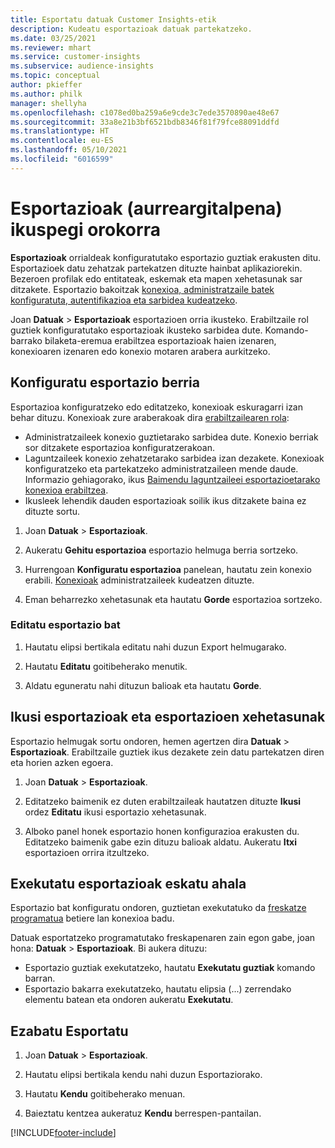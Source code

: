 ```yaml
---
title: Esportatu datuak Customer Insights-etik
description: Kudeatu esportazioak datuak partekatzeko.
ms.date: 03/25/2021
ms.reviewer: mhart
ms.service: customer-insights
ms.subservice: audience-insights
ms.topic: conceptual
author: pkieffer
ms.author: philk
manager: shellyha
ms.openlocfilehash: c1078ed0ba259a6e9cde3c7ede3570890ae48e67
ms.sourcegitcommit: 33a8e21b3bf6521bdb8346f81f79fce88091ddfd
ms.translationtype: HT
ms.contentlocale: eu-ES
ms.lasthandoff: 05/10/2021
ms.locfileid: "6016599"
---
```

# <a name="exports-preview-overview"></a>Esportazioak (aurreargitalpena) ikuspegi orokorra

**Esportazioak** orrialdeak konfiguratutako esportazio guztiak erakusten ditu. Esportazioek datu zehatzak partekatzen dituzte hainbat aplikaziorekin. Bezeroen profilak edo entitateak, eskemak eta mapen xehetasunak sar ditzakete. Esportazio bakoitzak [konexioa, administratzaile batek konfiguratuta, autentifikazioa eta sarbidea kudeatzeko](connections.md).

Joan **Datuak** > **Esportazioak** esportazioen orria ikusteko. Erabiltzaile rol guztiek konfiguratutako esportazioak ikusteko sarbidea dute. Komando-barrako bilaketa-eremua erabiltzea esportazioak haien izenaren, konexioaren izenaren edo konexio motaren arabera aurkitzeko.

## <a name="set-up-a-new-export"></a>Konfiguratu esportazio berria

Esportazioa konfiguratzeko edo editatzeko, konexioak eskuragarri izan behar dituzu. Konexioak zure araberakoak dira [erabiltzailearen rola](permissions.md):
- Administratzaileek konexio guztietarako sarbidea dute. Konexio berriak sor ditzakete esportazioa konfiguratzerakoan.
- Laguntzaileek konexio zehatzetarako sarbidea izan dezakete. Konexioak konfiguratzeko eta partekatzeko administratzaileen mende daude. Informazio gehiagorako, ikus [Baimendu laguntzaileei esportazioetarako konexioa erabiltzea](connections.md#allow-contributors-to-use-a-connection-for-exports).
- Ikusleek lehendik dauden esportazioak soilik ikus ditzakete baina ez dituzte sortu.

1. Joan **Datuak** > **Esportazioak**.

1. Aukeratu **Gehitu esportazioa** esportazio helmuga berria sortzeko.

1. Hurrengoan **Konfiguratu esportazioa** panelean, hautatu zein konexio erabili. [Konexioak](connections.md) administratzaileek kudeatzen dituzte. 

1. Eman beharrezko xehetasunak eta hautatu **Gorde** esportazioa sortzeko.

### <a name="edit-an-export"></a>Editatu esportazio bat

1. Hautatu elipsi bertikala editatu nahi duzun Export helmugarako.

1. Hautatu **Editatu** goitibeherako menutik.

1. Aldatu eguneratu nahi dituzun balioak eta hautatu **Gorde**.

## <a name="view-exports-and-export-details"></a>Ikusi esportazioak eta esportazioen xehetasunak

Esportazio helmugak sortu ondoren, hemen agertzen dira **Datuak** > **Esportazioak**. Erabiltzaile guztiek ikus dezakete zein datu partekatzen diren eta horien azken egoera.

1. Joan **Datuak** > **Esportazioak**.

1. Editatzeko baimenik ez duten erabiltzaileak hautatzen dituzte **Ikusi** ordez **Editatu** ikusi esportazio xehetasunak.

1. Alboko panel honek esportazio honen konfigurazioa erakusten du. Editatzeko baimenik gabe ezin dituzu balioak aldatu. Aukeratu **Itxi** esportazioen orrira itzultzeko.

## <a name="run-exports-on-demand"></a>Exekutatu esportazioak eskatu ahala

Esportazio bat konfiguratu ondoren, guztietan exekutatuko da [freskatze programatua](system.md#schedule-tab) betiere lan konexioa badu.

Datuak esportatzeko programatutako freskapenaren zain egon gabe, joan hona: **Datuak** > **Esportazioak**. Bi aukera dituzu:

- Esportazio guztiak exekutatzeko, hautatu **Exekutatu guztiak** komando barran. 
- Esportazio bakarra exekutatzeko, hautatu elipsia (...) zerrendako elementu batean eta ondoren aukeratu **Exekutatu**.

## <a name="remove-an-export"></a>Ezabatu Esportatu

1. Joan **Datuak** > **Esportazioak**.

1. Hautatu elipsi bertikala kendu nahi duzun Esportaziorako.

1. Hautatu **Kendu** goitibeherako menuan.

1. Baieztatu kentzea aukeratuz **Kendu** berrespen-pantailan.


[!INCLUDE[footer-include](../includes/footer-banner.md)]
